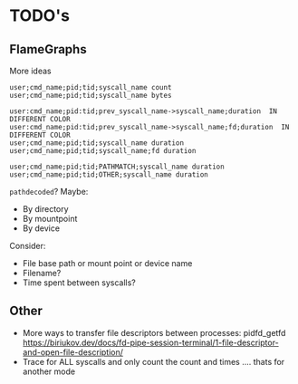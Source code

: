 # TODO's

## FlameGraphs

More ideas

```
user;cmd_name;pid;tid;syscall_name count
user;cmd_name;pid;tid;syscall_name bytes

user:cmd_name;pid:tid;prev_syscall_name->syscall_name;duration  IN DIFFERENT COLOR
user:cmd_name;pid:tid;prev_syscall_name->syscall_name;fd;duration  IN DIFFERENT COLOR
user;cmd_name;pid;tid;syscall_name duration
user;cmd_name;pid;tid;syscall_name;fd duration

user;cmd_name;pid;tid;PATHMATCH;syscall_name duration
user;cmd_name;pid;tid;OTHER;syscall_name duration
```

`pathdecoded`? Maybe:

* By directory
* By mountpoint
* By device


Consider:

* File base path or mount point or device name
* Filename?
* Time spent between syscalls?

## Other

* More ways to transfer file descriptors between processes: pidfd_getfd https://biriukov.dev/docs/fd-pipe-session-terminal/1-file-descriptor-and-open-file-description/
* Trace for ALL syscalls and only count the count and times .... thats for another mode
